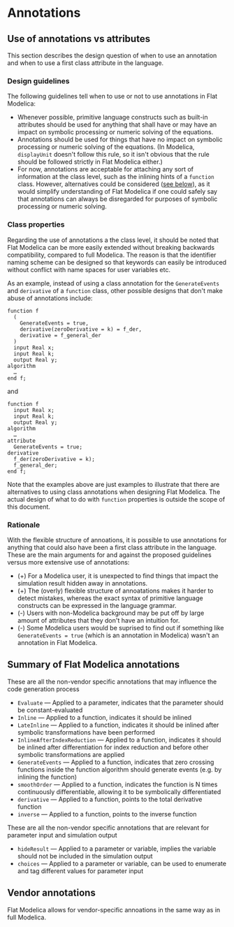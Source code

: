# Annotations

## Use of annotations vs attributes
This section describes the design question of when to use an annotation and when to use a first class attribute in the language.

### Design guidelines
The following guidelines tell when to use or not to use annotations in Flat Modelica:
- Whenever possible, primitive language constructs such as built-in attributes should be used for anything that shall have or may have an impact on symbolic processing or numeric solving of the equations.
- Annotations should be used for things that have no impact on symbolic processing or numeric solving of the equations.  (In Modelica, `displayUnit` doesn't follow this rule, so it isn't obvious that the rule should be followed strictly in Flat Modelica either.)
- For now, annotations are acceptable for attaching any sort of information at the class level, such as the inlining hints of a `function` class.  However, alternatives could be considered ([see below](#class-properties)), as it would simplify understanding of Flat Modelica if one could safely say that annotations can always be disregarded for purposes of symbolic processing or numeric solving.

### Class properties
Regarding the use of annotations a the class level, it should be noted that Flat Modelica can be more easily extended without breaking backwards compatibility, compared to full Modelica.  The reason is that the identifier naming scheme can be designed so that keywords can easily be introduced without conflict with name spaces for user variables etc.

As an example, instead of using a class annotation for the `GenerateEvents` and `derivative` of a `function` class, other possible designs that don't make abuse of annotations include:
```
function f
  (
    GenerateEvents = true,
    derivative(zeroDerivative = k) = f_der,
    derivative = f_general_der
  )
  input Real x;
  input Real k;
  output Real y;
algorithm
  …
end f;
```
and
```
function f
  input Real x;
  input Real k;
  output Real y;
algorithm
  …
attribute
  GenerateEvents = true;
derivative
  f_der(zeroDerivative = k);
  f_general_der;
end f;
```

Note that the examples above are just examples to illustrate that there are alternatives to using class annotations when designing Flat Modelica.  The actual design of what to do with `function` properties is outside the scope of this document.

### Rationale
With the flexible structure of annoations, it is possible to use annotations for anything that could also have been a first class attribute in the language.  These are the main arguments for and against the proposed guidelines versus more extensive use of annotations:
- (+) For a Modelica user, it is unexpected to find things that impact the simulation result hidden away in annotations.
- (+) The (overly) flexible structure of annoatations makes it harder to detect mistakes, whereas the exact syntax of primitive language constructs can be expressed in the language grammar.
- (-) Users with non-Modelica background may be put off by large amount of attributes that they don't have an intuition for.
- (-) Some Modelica users would be suprised to find out if something like `GenerateEvents = true` (which is an annotation in Modelica) wasn't an annotation in Flat Modelica.

## Summary of Flat Modelica annotations
These are all the non-vendor specific annotations that may influence the code generation process
- `Evaluate` — Applied to a parameter, indicates that the parameter should be constant-evaluated
- `Inline` — Applied to a function, indicates it should be inlined
- `LateInline` — Applied to a function, indicates it should be inlined after symbolic transformations have been performed
- `InlineAfterIndexReduction` — Applied to a function, indicates it should be inlined after differentiation for index reduction and before other symbolic transformations are applied
- `GenerateEvents` — Applied to a function, indicates that zero crossing functions inside the function algorithm should generate events (e.g. by inlining the function)
- `smoothOrder` — Applied to a function, indicates the function is N times continuously differentiable, allowing it to be symbolically differentiated
- `derivative` — Applied to a function, points to the total derivative function
- `inverse` — Applied to a function, points to the inverse function

These are all the non-vendor specific annotations that are relevant for parameter input and simulation output
- `hideResult` — Applied to a parameter or variable, implies the variable should not be included in the simulation output
- `choices` — Applied to a parameter or variable, can be used to enumerate and tag different values for parameter input


## Vendor annotations
Flat Modelica allows for vendor-specific annoations in the same way as in full Modelica.
